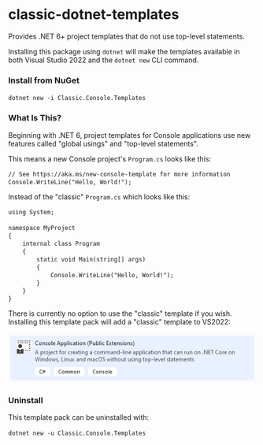 # classic-dotnet-templates

Provides .NET 6+ project templates that do not use top-level statements.

Installing this package using `dotnet` will make the templates available in both Visual Studio 2022 and the `dotnet new` CLI command.

### Install from NuGet

`dotnet new -i Classic.Console.Templates`

### What Is This?

Beginning with .NET 6, project templates for Console applications use new features called "global usings" and "top-level statements".

This means a new Console project's `Program.cs` looks like this:

```
// See https://aka.ms/new-console-template for more information
Console.WriteLine("Hello, World!");
```

Instead of the "classic" `Program.cs` which looks like this:
```
using System;

namespace MyProject
{
    internal class Program
    {
        static void Main(string[] args)
        {
            Console.WriteLine("Hello, World!");
        }
    }
}
```

There is currently no option to use the "classic" template if you wish.  Installing this template pack will add a "classic" template to VS2022:

![VS2022 Screenshot](https://github.com/jpobst/classic-dotnet-templates/blob/main/docs/vs-new-project.png "VS2022 Screenshot")

### Uninstall

This template pack can be uninstalled with:

`dotnet new -u Classic.Console.Templates`
